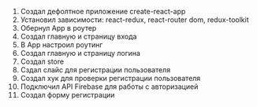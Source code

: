 1. Создал дефолтное приложение create-react-app
2. Установил зависимости: react-redux, react-router dom, redux-toolkit
3. Обернул App  в роутер
4. Создал главную и страницу входа
5. В App настроил роутинг
6. Создал главную и страницу логина
7.  Создал store
8. Сздал слайс для регистрации пользователя
9. Создал хук для проверки регистрации пользователя
10. Подключил API Firebase для работы с авторизацией
11. Создал форму регистрации 